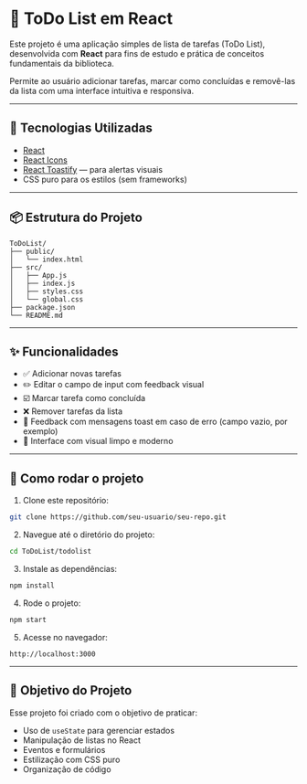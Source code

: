 # 📝 ToDo List em React

Este projeto é uma aplicação simples de lista de tarefas (ToDo List), desenvolvida com **React** para fins de estudo e prática de conceitos fundamentais da biblioteca.

Permite ao usuário adicionar tarefas, marcar como concluídas e removê-las da lista com uma interface intuitiva e responsiva.

---

## 🚀 Tecnologias Utilizadas

- [React](https://reactjs.org/)
- [React Icons](https://react-icons.github.io/react-icons/)
- [React Toastify](https://fkhadra.github.io/react-toastify/) — para alertas visuais
- CSS puro para os estilos (sem frameworks)

---

## 📦 Estrutura do Projeto

```
ToDoList/
├── public/
│   └── index.html
├── src/
│   ├── App.js
│   ├── index.js
│   ├── styles.css
│   └── global.css
├── package.json
└── README.md
```

---

## ✨ Funcionalidades

- ✅ Adicionar novas tarefas
- ✏️ Editar o campo de input com feedback visual
- ☑️ Marcar tarefa como concluída
- ❌ Remover tarefas da lista
- 🔔 Feedback com mensagens toast em caso de erro (campo vazio, por exemplo)
- 🎨 Interface com visual limpo e moderno

---

## 📌 Como rodar o projeto

1. Clone este repositório:
```bash
git clone https://github.com/seu-usuario/seu-repo.git
```

2. Navegue até o diretório do projeto:
```bash
cd ToDoList/todolist
```

3. Instale as dependências:
```bash
npm install
```

4. Rode o projeto:
```bash
npm start
```

5. Acesse no navegador:
```
http://localhost:3000
```

---

## 🎯 Objetivo do Projeto

Esse projeto foi criado com o objetivo de praticar:

- Uso de `useState` para gerenciar estados
- Manipulação de listas no React
- Eventos e formulários
- Estilização com CSS puro
- Organização de código
